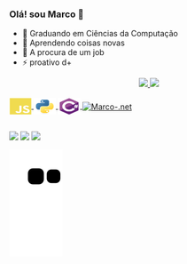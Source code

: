 ### Olá! sou  Marco 👋

- 🔭 Graduando em Ciências da Computação
- 🌱 Aprendendo coisas novas
- 🤗 A procura de um job
- ⚡ proativo d+

<div align="center">
  <a href="https://github.com/MarcoM3l0">
  <img height="180em" src="https://github-readme-stats.vercel.app/api?username=MarcoM3l0&show_icons=true&theme=dark&include_all_commits=true&count_private=true"/>
  <img height="180em" src="https://github-readme-stats.vercel.app/api/top-langs/?username=MarcoM3l0&layout=compact&langs_count=7&theme=dark"/>
</div>

<div style="display: inline_block"><br>
  <img align="center" alt="Marco-Js" height="30" width="40" src="https://raw.githubusercontent.com/devicons/devicon/master/icons/javascript/javascript-plain.svg">
  <img align="center" alt="Marco-Python" height="30" width="40" src="https://raw.githubusercontent.com/devicons/devicon/master/icons/python/python-original.svg">
  <img align="center" alt="Marco-Csharp" height="30" width="40" src="https://raw.githubusercontent.com/devicons/devicon/master/icons/csharp/csharp-original.svg">
  <img align="center" alt="Marco-.net" height="30" width="40" src="https://cdn.jsdelivr.net/gh/devicons/devicon/icons/dotnetcore/dotnetcore-original.svg">
</div>

  ##
 
<div> 
  <a href="https://www.instagram.com/marco_m3l0/" target="_blank"><img src="https://img.shields.io/badge/-Instagram-%23E4405F?style=for-the-badge&logo=instagram&logoColor=white" target="_blank"></a>
  <a href = "mailto:josemarcomelonascimento@gmail.com"><img src="https://img.shields.io/badge/-Gmail-%23333?style=for-the-badge&logo=gmail&logoColor=white" target="_blank"></a>
  <a href="inkedin.com/in/marco-melo-397b44236/" target="_blank"><img src="https://img.shields.io/badge/-LinkedIn-%230077B5?style=for-the-badge&logo=linkedin&logoColor=white" target="_blank"></a>  
  
   ![Snake animation](https://github.com/MarcoM3l0/MarcoM3l0/blob/output/github-contribution-grid-snake.svg)
  
</div>


